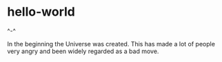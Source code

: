 # hello-world
^-^

In the beginning the Universe was created. This has made a lot of people very angry and been widely regarded as a bad move.
